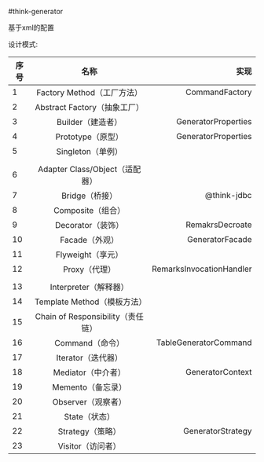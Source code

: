 #think-generator

基于xml的配置

设计模式:

| 序号   |      名称      |  实现 |
|----------|:-------------:|------:|
| 1 |  Factory Method（工厂方法）| CommandFactory |
| 2 |  Abstract Factory（抽象工厂） |    |
| 3 | Builder（建造者）|    GeneratorProperties |
| 4 |  Prototype（原型） | GeneratorProperties |
| 5 | Singleton（单例） |    |
|  | | |
| 6 |    Adapter Class/Object（适配器）   |    |
| 7 | Bridge（桥接） |   @think-jdbc |
| 8 |  Composite（组合） |  |
| 9 |    Decorator（装饰）   | RemakrsDecroate   |
| 10 |  Facade（外观） | GeneratorFacade |
| 11 |  Flyweight（享元） |  |
| 12 |    Proxy（代理）   |   RemarksInvocationHandler |
| | | | 
| 13 | Interpreter（解释器） |     |
| 14 |  Template Method（模板方法） |  |
| 15 |    Chain of Responsibility（责任链）   |    |
| 16 |  Command（命令） | TableGeneratorCommand |
| 17 |    Iterator（迭代器）   |    |
| 18 | Mediator（中介者） |    GeneratorContext |
| 19 |  Memento（备忘录） |  |
| 20 |    Observer（观察者）   |    |
| 21 |    State（状态）   |    |
| 22 |    Strategy（策略）   |  GeneratorStrategy  |
| 23 |    Visitor（访问者）   |    |
